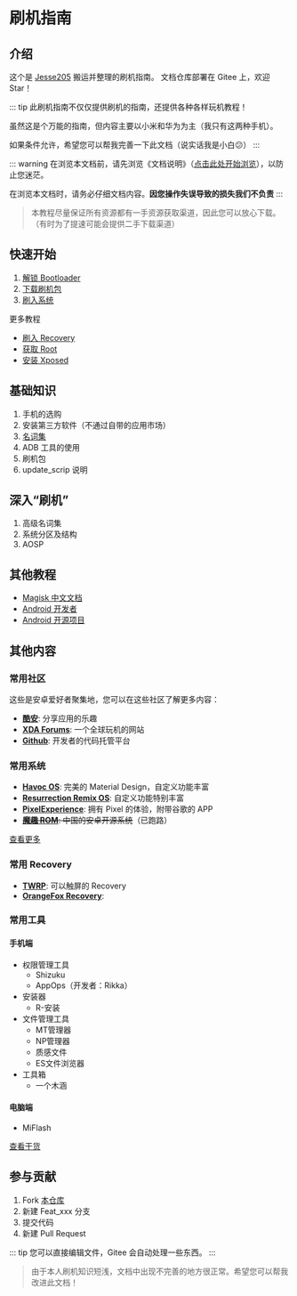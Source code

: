 # 刷机指南

## 介绍

这个是 [Jesse205](https://gitee.com/Jesse205) 搬运并整理的刷机指南。
文档仓库部署在 Gitee 上，欢迎 Star！

::: tip
此刷机指南不仅仅提供刷机的指南，还提供各种各样玩机教程！

虽然这是个万能的指南，但内容主要以小米和华为为主（我只有这两种手机）。

如果条件允许，希望您可以帮我完善一下此文档（说实话我是小白😕）
:::

::: warning
在浏览本文档前，请先浏览《文档说明》（[点击此处开始浏览](help.md)），以防止您迷茫。

在浏览本文档时，请务必仔细文档内容。__因您操作失误导致的损失我们不负责__
:::

> 本教程尽量保证所有资源都有一手资源获取渠道，因此您可以放心下载。（有时为了提速可能会提供二手下载渠道）

## 快速开始

1. [解锁 Bootloader](fast/unlock/README.md)
2. [下载刷机包](fast/download.md)
3. [刷入系统](fast/flash/system.md)

更多教程

* [刷入 Recovery](fast/flash/recovery.md)
* [获取 Root](fast/install/root/README.md)
* [安装 Xposed](fast/install/xposed/README.md)

## 基础知识

1. 手机的选购
2. 安装第三方软件（不通过自带的应用市场）
3. [名词集](normal/noun.md)
4. ADB 工具的使用
5. 刷机包
6. update_scrip 说明

## 深入“刷机”

1. 高级名词集
2. 系统分区及结构
3. AOSP

## 其他教程

* [Magisk 中文文档](https://jesse205.github.io/MagiskChineseDocument/)
* [Android 开发者](https://developer.android.google.cn/?hl=zh-cn)
* [Android 开源项目](https://source.android.google.cn/?hl=zh-cn)

## 其他内容

### 常用社区

这些是安卓爱好者聚集地，您可以在这些社区了解更多内容：

* __[酷安](https://www.coolapk.com/)__: 分享应用的乐趣
* __[XDA Forums](https://forum.xda-developers.com/)__: 一个全球玩机的网站
* __[Github](https://github.com/)__: 开发者的代码托管平台

### 常用系统

* __[Havoc OS](https://havoc-os.com/)__: 完美的 Material Design，自定义功能丰富
* __[Resurrection Remix OS](http://resurrectionremix.com/)__: 自定义功能特别丰富
* __[PixelExperience](https://download.pixelexperience.org/)__: 拥有 Pixel 的体验，附带谷歌的 APP
* ~~__[魔趣 ROM](https://www.mokeedev.com/)__: 中国的安卓开源系统~~（已跑路）

[查看更多](fast/download.md)

### 常用 Recovery

* __[TWRP](https://twrp.me/)__: 可以触屏的 Recovery
* __[OrangeFox Recovery](https://wiki.orangefox.tech/en/home)__: 

### 常用工具

#### 手机端

* 权限管理工具
  * Shizuku
  * AppOps（开发者：Rikka）
* 安装器
  * R-安装
* 文件管理工具
  * MT管理器
  * NP管理器
  * 质感文件
  * ES文件浏览器
* 工具箱
  * 一个木涵

#### 电脑端

* MiFlash

[查看干货](tools/README.md)

## 参与贡献

1. Fork [本仓库](https://gitee.com/Jesse205/FlashAndroidDevicesGuidelines)
2. 新建 Feat_xxx 分支
3. 提交代码
4. 新建 Pull Request

::: tip
您可以直接编辑文件，Gitee 会自动处理一些东西。
:::

> 由于本人刷机知识短浅，文档中出现不完善的地方很正常。希望您可以帮我改进此文档！
